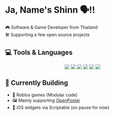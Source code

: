 # Ja, Name's Shinn 🗣️‼️  
🎮 Software & Game Developer from Thailand  
🛠️ Supporting a few open source projects

## 💻 Tools & Languages

<div align="center">
  <img src="https://custom-icon-badges.demolab.com/badge/VS%20Code-0078d7.svg?logo=visualstudiocode&logoColor=white" /></a>
  <img src="https://img.shields.io/badge/Blender-F5792A.svg?logo=blender&logoColor=white" /></a>
  <img src="https://img.shields.io/badge/Arch-1793D1?logo=arch-linux&logoColor=white" /></a>  
  <img src="https://img.shields.io/badge/JavaScript-F7DF1E?logo=javascript&logoColor=black" /></a>
  <img src="https://img.shields.io/badge/Lua-2C2D72?logo=lua&logoColor=white" /></a>
  <img src="https://img.shields.io/badge/Python-3776AB?logo=python&logoColor=white" /></a>
</div>

## 🚧 Currently Building
- 🎲 Roblox games (Modular code)
- 🖼️ Mainly supporting [OpenPoster](https://github.com/openposter)
- 📱 iOS widgets via Scriptable (on pause for now)
